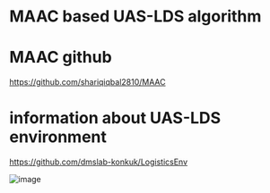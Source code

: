 # MAAC based UAS-LDS algorithm

# MAAC github
https://github.com/shariqiqbal2810/MAAC

# information about UAS-LDS environment
https://github.com/dmslab-konkuk/LogisticsEnv

![image](https://user-images.githubusercontent.com/54316950/139940356-53963f2f-cc81-4291-83ff-b8b4aa91b3f6.png)
